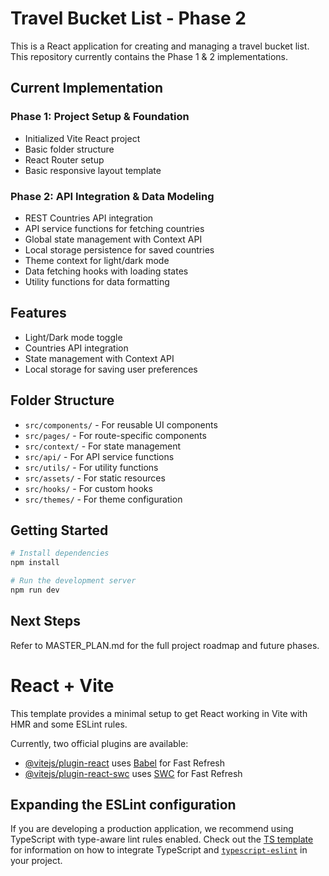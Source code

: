 # Travel Bucket List - Phase 2

This is a React application for creating and managing a travel bucket list. This repository currently contains the Phase 1 & 2 implementations.

## Current Implementation

### Phase 1: Project Setup & Foundation
- Initialized Vite React project
- Basic folder structure
- React Router setup
- Basic responsive layout template

### Phase 2: API Integration & Data Modeling
- REST Countries API integration
- API service functions for fetching countries
- Global state management with Context API
- Local storage persistence for saved countries
- Theme context for light/dark mode
- Data fetching hooks with loading states
- Utility functions for data formatting

## Features
- Light/Dark mode toggle
- Countries API integration
- State management with Context API
- Local storage for saving user preferences

## Folder Structure

- `src/components/` - For reusable UI components
- `src/pages/` - For route-specific components
- `src/context/` - For state management
- `src/api/` - For API service functions
- `src/utils/` - For utility functions
- `src/assets/` - For static resources
- `src/hooks/` - For custom hooks
- `src/themes/` - For theme configuration

## Getting Started

```bash
# Install dependencies
npm install

# Run the development server
npm run dev
```

## Next Steps

Refer to MASTER_PLAN.md for the full project roadmap and future phases.

# React + Vite

This template provides a minimal setup to get React working in Vite with HMR and some ESLint rules.

Currently, two official plugins are available:

- [@vitejs/plugin-react](https://github.com/vitejs/vite-plugin-react/blob/main/packages/plugin-react) uses [Babel](https://babeljs.io/) for Fast Refresh
- [@vitejs/plugin-react-swc](https://github.com/vitejs/vite-plugin-react/blob/main/packages/plugin-react-swc) uses [SWC](https://swc.rs/) for Fast Refresh

## Expanding the ESLint configuration

If you are developing a production application, we recommend using TypeScript with type-aware lint rules enabled. Check out the [TS template](https://github.com/vitejs/vite/tree/main/packages/create-vite/template-react-ts) for information on how to integrate TypeScript and [`typescript-eslint`](https://typescript-eslint.io) in your project.

